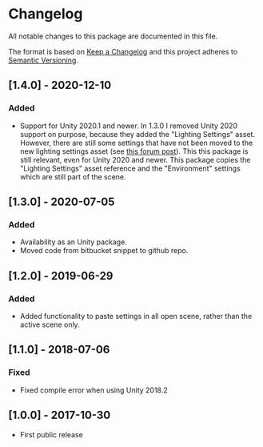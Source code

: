 # Changelog
All notable changes to this package are documented in this file.

The format is based on [Keep a Changelog](http://keepachangelog.com/en/1.0.0/)
and this project adheres to [Semantic Versioning](http://semver.org/spec/v2.0.0.html).
 
## [1.4.0] - 2020-12-10
### Added
 - Support for Unity 2020.1 and newer. In 1.3.0 I removed Unity 2020 support on purpose, because they added the "Lighting Settings" asset. However, there are still some settings that have not been moved to the new lighting settings asset (see [this forum post](https://forum.unity.com/threads/copy-lighting-settings-from-scene-to-scene.308634/page-2#post-6606286)). This this package is still relevant, even for Unity 2020 and newer. This package copies the "Lighting Settings" asset reference and the "Environment" settings which are still part of the scene.

## [1.3.0] - 2020-07-05
### Added
 - Availability as an Unity package.
 - Moved code from bitbucket snippet to github repo.

## [1.2.0] - 2019-06-29
### Added
 - Added functionality to paste settings in all open scene, rather than the active scene only.

## [1.1.0] - 2018-07-06
### Fixed
 - Fixed compile error when using Unity 2018.2

## [1.0.0] - 2017-10-30
 - First public release
